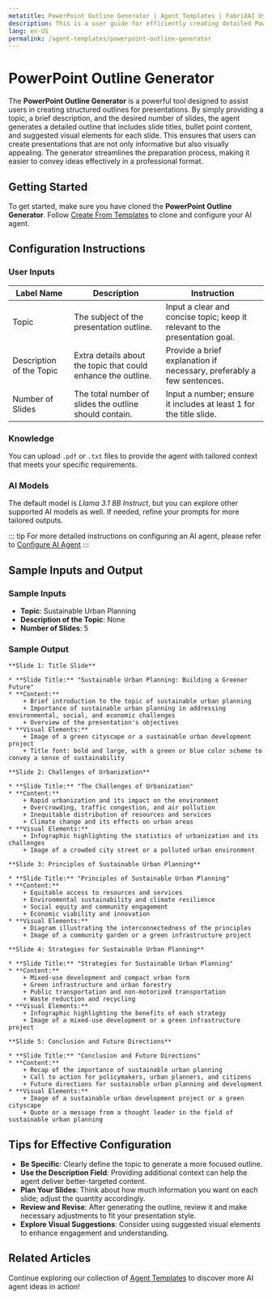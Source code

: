 ```yaml
---
metatitle: PowerPoint Outline Generator | Agent Templates | FabriXAI User Guide
description: This is a user guide for efficiently creating detailed PowerPoint outlines tailored to specific topics using the PowerPoint Outline Generator agent.
lang: en-US
permalink: /agent-templates/powerpoint-outline-generator
---
```


# PowerPoint Outline Generator

The **PowerPoint Outline Generator** is a powerful tool designed to assist users in creating structured outlines for presentations. By simply providing a topic, a brief description, and the desired number of slides, the agent generates a detailed outline that includes slide titles, bullet point content, and suggested visual elements for each slide. This ensures that users can create presentations that are not only informative but also visually appealing. The generator streamlines the preparation process, making it easier to convey ideas effectively in a professional format.


## Getting Started

To get started, make sure you have cloned the **PowerPoint Outline Generator**. Follow [Create From Templates](/en-us/create-from-templates/) to clone and configure your AI agent.


## Configuration Instructions

### User Inputs

| Label Name            | Description                                               | Instruction                           |
| ---------------------- | --------------------------------------------------------- | ------------------------------------- |
| Topic                    | The subject of the presentation outline.                      | Input a clear and concise topic; keep it relevant to the presentation goal. |
| Description of the Topic | Extra details about the topic that could enhance the outline. | Provide a brief explanation if necessary, preferably a few sentences.       |
| Number of Slides         | The total number of slides the outline should contain.        | Input a number; ensure it includes at least 1 for the title slide.          |

### Knowledge

You can upload `.pdf` or `.txt` files to provide the agent with tailored context that meets your specific requirements.

### AI Models

The default model is *Llama 3.1 8B Instruct*, but you can explore other supported AI models as well. If needed, refine your prompts for more tailored outputs.

::: tip
For more detailed instructions on configuring an AI agent, please refer to [Configure AI Agent](/en-us/configuer-ai-agent/)
:::


## Sample Inputs and Output

### Sample Inputs

- **Topic**: Sustainable Urban Planning
- **Description of the Topic**: None
- **Number of Slides**: 5

### Sample Output

```
**Slide 1: Title Slide**

* **Slide Title:** "Sustainable Urban Planning: Building a Greener Future"
* **Content:**
	+ Brief introduction to the topic of sustainable urban planning
	+ Importance of sustainable urban planning in addressing environmental, social, and economic challenges
	+ Overview of the presentation's objectives
* **Visual Elements:**
	+ Image of a green cityscape or a sustainable urban development project
	+ Title font: bold and large, with a green or blue color scheme to convey a sense of sustainability

**Slide 2: Challenges of Urbanization**

* **Slide Title:** "The Challenges of Urbanization"
* **Content:**
	+ Rapid urbanization and its impact on the environment
	+ Overcrowding, traffic congestion, and air pollution
	+ Inequitable distribution of resources and services
	+ Climate change and its effects on urban areas
* **Visual Elements:**
	+ Infographic highlighting the statistics of urbanization and its challenges
	+ Image of a crowded city street or a polluted urban environment

**Slide 3: Principles of Sustainable Urban Planning**

* **Slide Title:** "Principles of Sustainable Urban Planning"
* **Content:**
	+ Equitable access to resources and services
	+ Environmental sustainability and climate resilience
	+ Social equity and community engagement
	+ Economic viability and innovation
* **Visual Elements:**
	+ Diagram illustrating the interconnectedness of the principles
	+ Image of a community garden or a green infrastructure project

**Slide 4: Strategies for Sustainable Urban Planning**

* **Slide Title:** "Strategies for Sustainable Urban Planning"
* **Content:**
	+ Mixed-use development and compact urban form
	+ Green infrastructure and urban forestry
	+ Public transportation and non-motorized transportation
	+ Waste reduction and recycling
* **Visual Elements:**
	+ Infographic highlighting the benefits of each strategy
	+ Image of a mixed-use development or a green infrastructure project

**Slide 5: Conclusion and Future Directions**

* **Slide Title:** "Conclusion and Future Directions"
* **Content:**
	+ Recap of the importance of sustainable urban planning
	+ Call to action for policymakers, urban planners, and citizens
	+ Future directions for sustainable urban planning and development
* **Visual Elements:**
	+ Image of a sustainable urban development project or a green cityscape
	+ Quote or a message from a thought leader in the field of sustainable urban planning
```


## Tips for Effective Configuration

- **Be Specific**: Clearly define the topic to generate a more focused outline.
- **Use the Description Field**: Providing additional context can help the agent deliver better-targeted content.
- **Plan Your Slides**: Think about how much information you want on each slide; adjust the quantity accordingly.
- **Review and Revise**: After generating the outline, review it and make necessary adjustments to fit your presentation style.
- **Explore Visual Suggestions**: Consider using suggested visual elements to enhance engagement and understanding.


## Related Articles
Continue exploring our collection of [Agent Templates](/en-us/agent-templates/) to discover more AI agent ideas in action!
